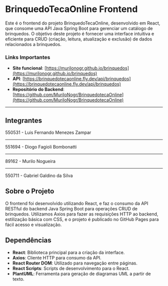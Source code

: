 # BrinquedoTecaOnline Frontend

Este é o frontend do projeto BrinquedoTecaOnline, desenvolvido em React, que consome uma API Java Spring Boot para gerenciar um catálogo de brinquedos. O objetivo deste projeto é fornecer uma interface intuitiva e eficiente para CRUD (criação, leitura, atualização e exclusão) de dados relacionados a brinquedos.

### Links Importantes

- **Site funcional**: [https://murilonogr.github.io/brinquedos](https://murilonogr.github.io/brinquedos)
- **API**: [https://brinquedotecaonline.fly.dev/api/brinquedos](https://brinquedotecaonline.fly.dev/api/brinquedos)
- **Repositório do Backend**: [https://github.com/MuriloNogr/BrinquedotecaOnline](https://github.com/MuriloNogr/BrinquedotecaOnline)

---

## Integrantes

550531 - Luis Fernando Menezes Zampar

---

551694 - Diogo Fagioli Bombonatti

---

89162 - Murilo Nogueira

---

550711 - Gabriel Galdino da Silva

## Sobre o Projeto

O frontend foi desenvolvido utilizando React, e faz o consumo da API RESTful do backend Java Spring Boot para operações CRUD de brinquedos. Utilizamos Axios para fazer as requisições HTTP ao backend, estilização básica com CSS, e o projeto é publicado no GitHub Pages para fácil acesso e visualização.

## Dependências

- **React**: Biblioteca principal para a criação da interface.
- **Axios**: Cliente HTTP para consumo da API.
- **React Router DOM**: Utilizado para navegação entre páginas.
- **React Scripts**: Scripts de desenvolvimento para o React.
- **PlantUML**: Ferramenta para geração de diagramas UML a partir de texto.
